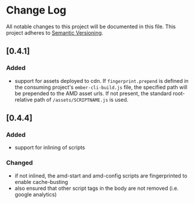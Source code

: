 # Change Log
All notable changes to this project will be documented in this file.
This project adheres to [Semantic Versioning](http://semver.org/).


## [0.4.1]
### Added
- support for assets deployed to cdn. If `fingerprint.prepend` is defined in the consuming project's `ember-cli-build.js` file, the specified path will be prepended to the AMD asset urls. If not present, the standard root-relative path of `/assets/SCRIPTNAME.js` is used.

## [0.4.4]
### Added
- support for inlining of scripts
### Changed
- if not inlined, the amd-start and amd-config scripts are fingerprinted to enable cache-busting
- also ensured that other script tags in the body are not removed (i.e. google analytics)
